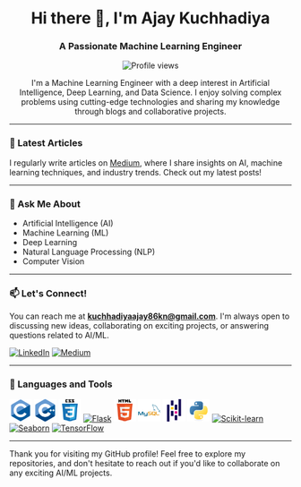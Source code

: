 <h1 align="center">Hi there 👋, I'm Ajay Kuchhadiya</h1>
<h3 align="center">A Passionate Machine Learning Engineer</h3>

<p align="center">
  <img src="https://komarev.com/ghpvc/?username=ajaykuchhadiya&label=Profile%20views&color=0e75b6&style=flat" alt="Profile views" />
</p>

<p align="center">
  I'm a Machine Learning Engineer with a deep interest in Artificial Intelligence, Deep Learning, and Data Science. I enjoy solving complex problems using cutting-edge technologies and sharing my knowledge through blogs and collaborative projects. 
</p>

---

### 📝 Latest Articles
I regularly write articles on [Medium](https://medium.com/@kuchhadiyaajay86kn), where I share insights on AI, machine learning techniques, and industry trends. Check out my latest posts!

---

### 💬 Ask Me About
- Artificial Intelligence (AI)
- Machine Learning (ML)
- Deep Learning
- Natural Language Processing (NLP)
- Computer Vision

---

### 📫 Let's Connect!
You can reach me at **kuchhadiyaajay86kn@gmail.com**. I'm always open to discussing new ideas, collaborating on exciting projects, or answering questions related to AI/ML.

<p align="left">
  <a href="https://www.linkedin.com/in/ajaykuchhadiya" target="_blank"><img src="https://img.shields.io/badge/LinkedIn-0077B5?style=flat-square&logo=linkedin&logoColor=white" alt="LinkedIn" /></a>
  <a href="https://medium.com/@kuchhadiyaajay86kn" target="_blank"><img src="https://img.shields.io/badge/Medium-12100E?style=flat-square&logo=medium&logoColor=white" alt="Medium" /></a>
</p>

---

### 🔧 Languages and Tools
<p align="left">
  <a href="https://www.cprogramming.com/" target="_blank"><img src="https://raw.githubusercontent.com/devicons/devicon/master/icons/c/c-original.svg" alt="C" width="40" height="40"/></a>
  <a href="https://www.w3schools.com/cpp/" target="_blank"><img src="https://raw.githubusercontent.com/devicons/devicon/master/icons/cplusplus/cplusplus-original.svg" alt="C++" width="40" height="40"/></a>
  <a href="https://www.w3schools.com/css/" target="_blank"><img src="https://raw.githubusercontent.com/devicons/devicon/master/icons/css3/css3-original-wordmark.svg" alt="CSS3" width="40" height="40"/></a>
  <a href="https://flask.palletsprojects.com/" target="_blank"><img src="https://www.vectorlogo.zone/logos/pocoo_flask/pocoo_flask-icon.svg" alt="Flask" width="40" height="40"/></a>
  <a href="https://www.w3.org/html/" target="_blank"><img src="https://raw.githubusercontent.com/devicons/devicon/master/icons/html5/html5-original-wordmark.svg" alt="HTML5" width="40" height="40"/></a>
  <a href="https://www.mysql.com/" target="_blank"><img src="https://raw.githubusercontent.com/devicons/devicon/master/icons/mysql/mysql-original-wordmark.svg" alt="MySQL" width="40" height="40"/></a>
  <a href="https://pandas.pydata.org/" target="_blank"><img src="https://raw.githubusercontent.com/devicons/devicon/2ae2a900d2f041da66e950e4d48052658d850630/icons/pandas/pandas-original.svg" alt="Pandas" width="40" height="40"/></a>
  <a href="https://www.python.org" target="_blank"><img src="https://raw.githubusercontent.com/devicons/devicon/master/icons/python/python-original.svg" alt="Python" width="40" height="40"/></a>
  <a href="https://scikit-learn.org/" target="_blank"><img src="https://upload.wikimedia.org/wikipedia/commons/0/05/Scikit_learn_logo_small.svg" alt="Scikit-learn" width="40" height="40"/></a>
  <a href="https://seaborn.pydata.org/" target="_blank"><img src="https://seaborn.pydata.org/_images/logo-mark-lightbg.svg" alt="Seaborn" width="40" height="40"/></a>
  <a href="https://www.tensorflow.org" target="_blank"><img src="https://www.vectorlogo.zone/logos/tensorflow/tensorflow-icon.svg" alt="TensorFlow" width="40" height="40"/></a>
</p>

---

Thank you for visiting my GitHub profile! Feel free to explore my repositories, and don't hesitate to reach out if you'd like to collaborate on any exciting AI/ML projects.
